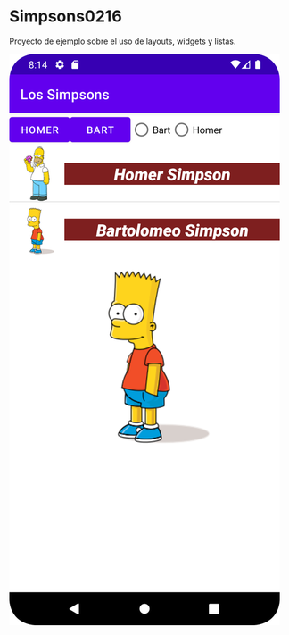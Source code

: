 # Simpsons0216

Proyecto de ejemplo sobre el uso de layouts, widgets y listas.

![App](Screenshot_20230224_081451.png)
